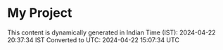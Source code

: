 # My Project

This content is dynamically generated in Indian Time (IST): 2024-04-22 20:37:34 IST
Converted to UTC: 2024-04-22 15:07:34 UTC
